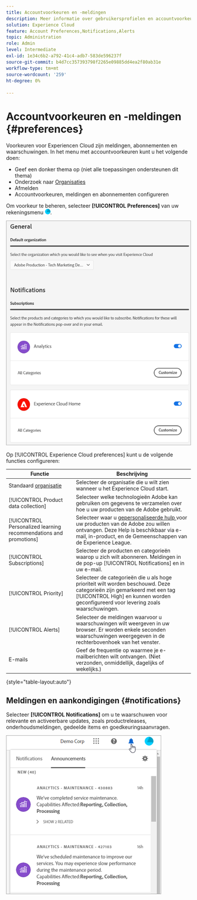 ```yaml
---
title: Accountvoorkeuren en -meldingen
description: Meer informatie over gebruikersprofielen en accountvoorkeuren in Experience Cloud. Abonneer u op productmeldingen en ontvang productwaarschuwingen.
solution: Experience Cloud
feature: Account Preferences,Notifications,Alerts
topic: Administration
role: Admin
level: Intermediate
exl-id: 1e34c6b2-a792-41c4-adb7-583de596237f
source-git-commit: b4d7cc357393798f2265e09885dd4ea2f80ab31e
workflow-type: tm+mt
source-wordcount: '259'
ht-degree: 0%

---
```


# Accountvoorkeuren en -meldingen {#preferences}

Voorkeuren voor Experiencen Cloud zijn meldingen, abonnementen en waarschuwingen. In het menu met accountvoorkeuren kunt u het volgende doen:

* Geef een donker thema op (niet alle toepassingen ondersteunen dit thema)
* Onderzoek naar [ Organisaties ](../administration/organizations.md)
* Afmelden
* Accountvoorkeuren, meldingen en abonnementen configureren

Om voorkeur te beheren, selecteer **[!UICONTROL Preferences]** van uw rekeningsmenu ![ voorkeur ](../assets/preferences-icon-sm.png).

![ gebruikersprofiel en rekeningsvoorkeur ](../assets/preferences-page.png)

Op [!UICONTROL Experience Cloud preferences] kunt u de volgende functies configureren:

| Functie | Beschrijving |
|--- |--- |
| Standaard [ organisatie ](../administration/organizations.md) | Selecteer de organisatie die u wilt zien wanneer u het Experience Cloud start. |
| [!UICONTROL Product data collection] | Selecteer welke technologieën Adobe kan gebruiken om gegevens te verzamelen over hoe u uw producten van de Adobe gebruikt. |
| [!UICONTROL Personalized learning recommendations and promotions] | Selecteer waar u [ gepersonaliseerde hulp ](personalized-learning.md) voor uw producten van de Adobe zou willen ontvangen. Deze Help is beschikbaar via e-mail, in-product, en de Gemeenschappen van de Experience League. |
| [!UICONTROL Subscriptions] | Selecteer de producten en categorieën waarop u zich wilt abonneren. Meldingen in de pop-up [!UICONTROL Notifications] en in uw e-mail. |
| [!UICONTROL Priority] | Selecteer de categorieën die u als hoge prioriteit wilt worden beschouwd. Deze categorieën zijn gemarkeerd met een tag [!UICONTROL High] en kunnen worden geconfigureerd voor levering zoals waarschuwingen. |
| [!UICONTROL Alerts] | Selecteer de meldingen waarvoor u waarschuwingen wilt weergeven in uw browser. Er worden enkele seconden waarschuwingen weergegeven in de rechterbovenhoek van het venster. |
| E-mails | Geef de frequentie op waarmee je e-mailberichten wilt ontvangen. (Niet verzonden, onmiddellijk, dagelijks of wekelijks.) |

{style="table-layout:auto"}

## Meldingen en aankondigingen {#notifications}

Selecteer **[!UICONTROL Notifications]** om u te waarschuwen voor relevante en activeerbare updates, zoals productreleases, onderhoudsmeldingen, gedeelde items en goedkeuringsaanvragen.

![ Meldingen en Mededelingen ](../assets/notifications-menu-small.png)
